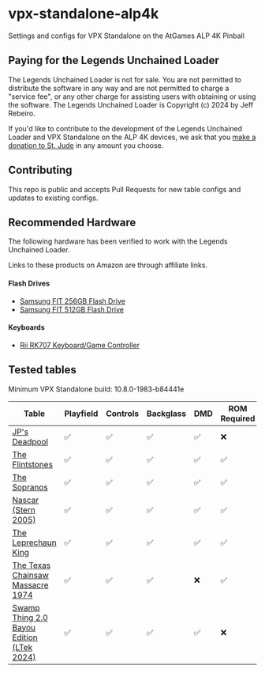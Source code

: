 # vpx-standalone-alp4k
Settings and configs for VPX Standalone on the AtGames ALP 4K Pinball

## Paying for the Legends Unchained Loader
The Legends Unchained Loader is not for sale. You are not permitted to distribute the software in any way and are not permitted to charge a "service fee", or any other charge for assisting users with obtaining or using the software. The Legends Unchained Loader is Copyright (c) 2024 by Jeff Rebeiro.

If you'd like to contribute to the development of the Legends Unchained Loader and VPX Standalone on the ALP 4K devices, we ask that you [make a donation to St. Jude](https://www.stjude.org/give.html) in any amount you choose.

## Contributing
This repo is public and accepts Pull Requests for new table configs and updates to existing configs.

## Recommended Hardware
The following hardware has been verified to work with the Legends Unchained Loader.

Links to these products on Amazon are through affiliate links.

#### Flash Drives
- [Samsung FIT 256GB Flash Drive](https://amzn.to/3W864IR)
- [Samsung FIT 512GB Flash Drive](https://amzn.to/4bL2r1e)

#### Keyboards
- [Rii RK707 Keyboard/Game Controller](https://amzn.to/4d0LalO)

## Tested tables
Minimum VPX Standalone build: 10.8.0-1983-b84441e

| Table | Playfield | Controls | Backglass | DMD | ROM Required | FPS | 
|-------|-----------|----------|-----------|-----|--------------|-----|
| [JP's Deadpool](external/vpx-deadpool/) | :white_check_mark: | :white_check_mark: | :white_check_mark: | :white_check_mark: | :x: | 60 |
| [The Flintstones](external/vpx-flintstones/) | :white_check_mark: | :white_check_mark: | :white_check_mark: | :white_check_mark: | :white_check_mark: | 30 |
| [The Sopranos](external/vpx-sopranos/) | :white_check_mark: | :white_check_mark: | :white_check_mark: | :white_check_mark: | :white_check_mark: | 40 |
| [Nascar (Stern 2005)](external/vpx-nascar/) | :white_check_mark: | :white_check_mark: | :white_check_mark: | :white_check_mark: | :white_check_mark: | 40 |
| [The Leprechaun King](external/vpx-theleprechaunking) | :white_check_mark: | :white_check_mark: | :white_check_mark: | :white_check_mark: | :white_check_mark: | 40 |
| [The Texas Chainsaw Massacre 1974](external/vpx-texaschainsawmassacre) | :white_check_mark: | :white_check_mark: | :white_check_mark: | :x: | :white_check_mark: | 60 |
| [Swamp Thing 2.0 Bayou Edition (LTek 2024)](vpx-swampthingbayou) | :white_check_mark: | :white_check_mark: | :white_check_mark: | :white_check_mark: | :x: | 45 |